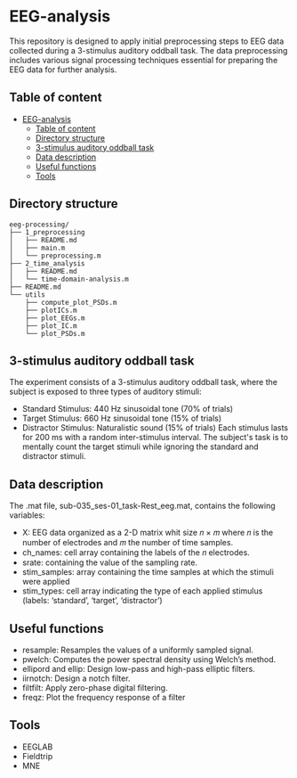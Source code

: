 # EEG-analysis
This repository is designed to apply initial preprocessing steps to EEG data collected during a 3-stimulus auditory oddball task. The data preprocessing includes various signal processing techniques essential for preparing the EEG data for further analysis.

## Table of content
- [EEG-analysis](#eeg-analysis)
  - [Table of content](#table-of-content)
  - [Directory structure](#directory-structure)
  - [3-stimulus auditory oddball task](#3-stimulus-auditory-oddball-task)
  - [Data description](#data-description)
  - [Useful functions](#useful-functions)
  - [Tools](#tools)


## Directory structure
```
eeg-processing/
├── 1_preprocessing
│   ├── README.md
│   ├── main.m
│   └── preprocessing.m
├── 2_time_analysis
│   ├── README.md
│   └── time-domain-analysis.m
├── README.md
└── utils
    ├── compute_plot_PSDs.m
    ├── plotICs.m
    ├── plot_EEGs.m
    ├── plot_IC.m
    └── plot_PSDs.m
```


## 3-stimulus auditory oddball task
The experiment consists of a 3-stimulus auditory oddball task, where the subject is exposed to three types of auditory stimuli:

- Standard Stimulus: 440 Hz sinusoidal tone (70% of trials)
- Target Stimulus: 660 Hz sinusoidal tone (15% of trials)
- Distractor Stimulus: Naturalistic sound (15% of trials)
Each stimulus lasts for 200 ms with a random inter-stimulus interval. The subject's task is to mentally count the target stimuli while ignoring the standard and distractor stimuli.


## Data description
The .mat file, sub-035_ses-01_task-Rest_eeg.mat, contains the following variables:
- X: EEG data organized as a 2-D matrix whit size 𝑛 × 𝑚 where 𝑛 is the number of electrodes and 𝑚 the number of time samples.
- ch_names: cell array containing the labels of the 𝑛 electrodes.
- srate: containing the value of the sampling rate.
- stim_samples: array containing the time samples at which the stimuli were applied
- stim_types: cell array indicating the type of each applied stimulus (labels: ‘standard’, ‘target’, ‘distractor’)


## Useful functions
- resample: Resamples the values of a uniformly sampled signal.
- pwelch: Computes the power spectral density using Welch’s method.
- ellipord and ellip: Design low-pass and high-pass elliptic filters.
- iirnotch: Design a notch filter.
- filtfilt: Apply zero-phase digital filtering.
- freqz: Plot the frequency response of a filter

## Tools
- EEGLAB
- Fieldtrip
- MNE